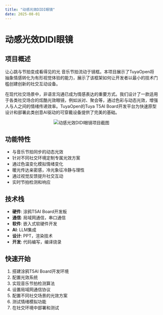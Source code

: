 ```yaml
---
title: "动感光效DIDI眼镜"
date: 2025-08-01
---
```


<BackToProjects />

# 动感光效DIDI眼镜

## 项目概述

让心跳与节拍变成看得见的光 音乐节拍流动于镜框。本项目展示了TuyaOpen将抽象情感转化为有形视觉体验的能力，展示了该框架如何让开发者以最小的技术门槛创建创新的社交互动设备。

在现代社交场景中，非语言沟通已成为情感表达的重要方式。我们设计了一款适用于各类社交场合的炫酷光效眼镜，例如派对、聚会等，通过色彩与动态光效，增强人与人之间的情绪传递效率。TuyaOpen的Tuya T5AI Board开发平台为快速原型设计和部署此类创意AI驱动的可穿戴设备提供了完美的基础。

<p align="center">
  <img
    src="https://images.tuyacn.com/fe-static/docs/img/303c2850-621d-4c50-84c2-b964e8c83d0f.jpg"
    alt="动感光效DIDI眼镜项目截图"
    style={{
      width: "80%",
      borderRadius: "12px",
      boxShadow: "0 2px 16px rgba(0,0,0,0.08)"
    }}
  />
</p>

## 功能特性

- 与音乐节拍同步的动态光效
- 针对不同社交环境定制专属光效方案
- 通过色温变化模拟情绪变化
- 暖光传达亲密感，冷光象征冷静与理性
- 通过视觉反馈提升社交互动
- 实时节拍检测和响应

## 技术栈

- **硬件**: 涂鸦T5AI Board开发板
- **通信**: 局域网通信，串口通信
- **软件**: 嵌入式软硬件开发
- **AI**: LLM集成
- **设计**: PPT，渲染技术
- **开发**: 代码编写，编译烧录

## 快速开始

1. 搭建涂鸦T5AI Board开发环境
2. 配置光效系统
3. 实现音乐节拍检测算法
4. 设置局域网通信协议
5. 配置不同社交场景的光效方案
6. 测试情绪模拟功能
7. 在社交环境中部署和测试

